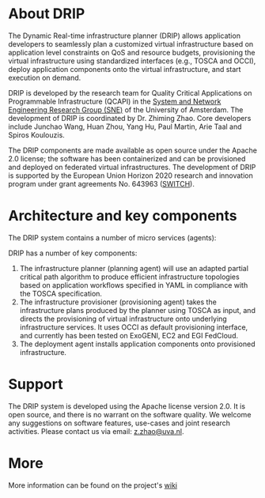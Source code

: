 # About DRIP 

The Dynamic Real-time infrastructure planner (DRIP) allows application developers to seamlessly plan a customized virtual infrastructure based on application level constraints on QoS and resource budgets, provisioning the virtual infrastructure using standardized interfaces (e.g., TOSCA and OCCI), deploy application components onto the virtual infrastructure, and start execution on demand.
 
DRIP is developed by the research team for Quality Critical Applications on Programmable Infrastructure (QCAPI) in the [System and Network Engineering Research Group (SNE)](https://ivi.fnwi.uva.nl/sne/) of the University of Amsterdam. The development of DRIP is coordinated by Dr. Zhiming Zhao. Core developers include Junchao Wang, Huan Zhou, Yang Hu, Paul Martin, Arie Taal and Spiros Koulouzis.
 
The DRIP components are made available as open source under the Apache 2.0 license; the software has been containerized and can be provisioned and deployed on federated virtual infrastructures. The development of DRIP is supported by the European Union Horizon 2020 research and innovation program under grant agreements No. 643963 ([SWITCH](http://www.switchproject.eu/)).

# Architecture and key components

The DRIP system contains a number of micro services (agents):


DRIP has a number of key components:

1. The infrastructure planner (planning agent) will use an adapted partial critical path algorithm to produce efficient infrastructure topologies based on application workflows specified in YAML in compliance with the TOSCA specification.
2. The infrastructure provisioner (provisioning agent) takes the infrastructure plans produced by the planner using TOSCA as input, and directs the provisioning of virtual infrastructure onto underlying infrastructure services. It uses OCCI as default provisioning interface, and currently has been tested on ExoGENI, EC2 and EGI FedCloud.
3. The deployment agent installs application components onto provisioned infrastructure.

# Support

The DRIP system is developed using the Apache license version 2.0. It is open source, and there is no warrant on the software quality. We welcome any suggestions on software features, use-cases and joint research activities. Please contact us via email: z.zhao@uva.nl.


# More

More information can be found on the project's [wiki](https://github.com/QCAPI-DRIP/DRIP-integradation/wiki)
